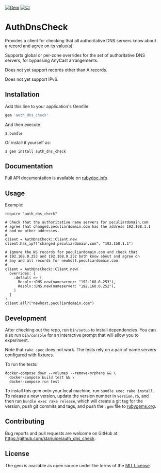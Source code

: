 [![Gem](https://img.shields.io/gem/v/auth_dns_check.svg?style=flat)](https://rubygems.org/gems/auth_dns_check "View this project in Rubygems")
[![CI](https://travis-ci.org/starjuice/auth_dns_check.svg?branch=master)](https://travis-ci.org/github/starjuice/auth_dns_check "View this project in Travis CI")

# AuthDnsCheck

Provides a client for checking that all authoritative DNS servers know
about a record and agree on its value(s).

Supports global or per-zone overrides for the set of authoritative DNS
servers, for bypassing AnyCast arrangements.

Does not yet support records other than A records.

Does not yet support IPv6.

## Installation

Add this line to your application's Gemfile:

```ruby
gem 'auth_dns_check'
```

And then execute:

    $ bundle

Or install it yourself as:

    $ gem install auth_dns_check

## Documentation

Full API documentation is available on [rubydoc.info](https://www.rubydoc.info/gems/auth_dns_check).

## Usage

Example:

```
require "auth_dns_check"

# Check that the authoritative name servers for peculiardomain.com
# agree that changed.peculiardomain.com has the address 192.168.1.1
# and no other addresses.
#
client = AuthDnsCheck::Client.new
client.has_ip?("changed.peculiardomain.com", "192.168.1.1")

# Ignore the NS records for peculiardomain.com and check that
# 192.168.0.253 and 192.168.0.252 both know about and agree on
# any and all records for newhost.peculiardomain.com.
#
client = AuthDnsCheck::Client.new(
  overrides: {
    :default => [
      Resolv::DNS.new(nameserver: "192.168.0.253"),
      Resolv::DNS.new(nameserver: "192.168.0.252"),
    ]
  }
)
client.all?("newhost.peculiardomain.com")
```

## Development

After checking out the repo, run `bin/setup` to install dependencies. You can also run `bin/console` for an interactive prompt that will allow you to experiment.

Note that `rake spec` does not work. The tests rely on a pair of name servers configured with fixtures.

To run the tests:

```
docker-compose down --volumes --remove-orphans && \
  docker-compose build test && \
  docker-compose run test
```

To install this gem onto your local machine, run `bundle exec rake install`. To release a new version, update the version number in `version.rb`, and then run `bundle exec rake release`, which will create a git tag for the version, push git commits and tags, and push the `.gem` file to [rubygems.org](https://rubygems.org).

## Contributing

Bug reports and pull requests are welcome on GitHub at https://github.com/starjuice/auth_dns_check.

## License

The gem is available as open source under the terms of the [MIT License](https://opensource.org/licenses/MIT).
